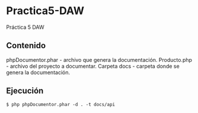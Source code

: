 # Practica5-DAW
Práctica 5 DAW

## Contenido  
phpDocumentor.phar - archivo que genera la documentación.
Producto.php - archivo del proyecto a documentar.
Carpeta docs - carpeta donde se genera la documentación.

## Ejecución  
```Code
$ php phpDocumentor.phar -d . -t docs/api
